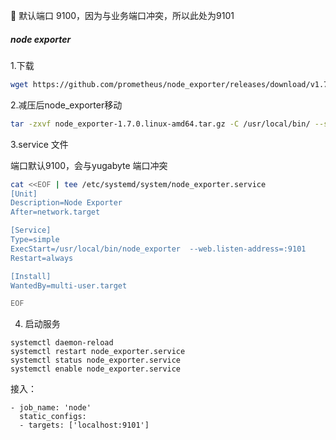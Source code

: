 🎉 默认端口 9100，因为与业务端口冲突，所以此处为9101

##### node exporter

1.下载

```sh
wget https://github.com/prometheus/node_exporter/releases/download/v1.7.0/node_exporter-1.7.0.linux-amd64.tar.gz
```

2.减压后node_exporter移动

```sh
tar -zxvf node_exporter-1.7.0.linux-amd64.tar.gz -C /usr/local/bin/ --strip-components=1
```

3.service 文件

端口默认9100，会与yugabyte 端口冲突

```sh
cat <<EOF | tee /etc/systemd/system/node_exporter.service
[Unit]
Description=Node Exporter
After=network.target

[Service]
Type=simple
ExecStart=/usr/local/bin/node_exporter  --web.listen-address=:9101
Restart=always

[Install]
WantedBy=multi-user.target

EOF
```

4. 启动服务

```
systemctl daemon-reload
systemctl restart node_exporter.service
systemctl status node_exporter.service
systemctl enable node_exporter.service
```

接入：
```shell
- job_name: 'node'
  static_configs:
  - targets: ['localhost:9101']
```